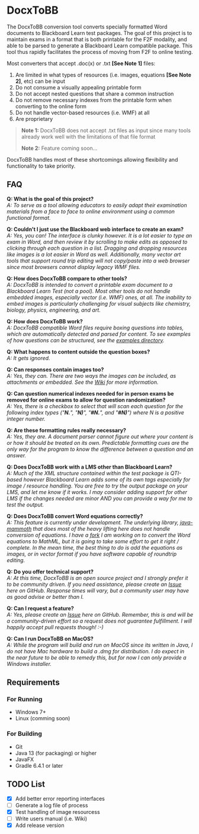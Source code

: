 # DocxToBB
The DocxToBB conversion tool converts specially formatted Word documents to Blackboard Learn test packages. The goal of this project is to maintain exams in a format that is both printable for the F2F modality, and able to be parsed to generate a Blackboard Learn compatible package. This tool thus rapidly facilitates the process of moving from F2F to online testing.

Most converters that accept .doc(x) or .txt **[See Note 1]** files:
1. Are limited in what types of resources (i.e. images, equations **[See Note 2]**, etc) can be input
1. Do not consume a visually appealing printable form
1. Do not accept nested questions that share a common instruction
1. Do not remove necessary indexes from the printable form when converting to the online form
1. Do not handle vector-based resources (i.e. WMF) at all
1. Are proprietary

> **Note 1:** DocxToBB does not accept .txt files as input since many tools already work well with the limitations of that file format
> 
> **Note 2:** Feature coming soon...

DocxToBB handles most of these shortcomings allowing flexibility and functionality to take priority.

## FAQ
**Q: What is the goal of this project?**  
*A: To serve as a tool allowing educators to easily adapt their examination materials from a face to face to online environment using a common functional format.*  

**Q: Couldn't I just use the Blackboard web interface to create an exam?**  
*A: Yes, you can! The interface is clunky however. It is a lot easier to type an exam in Word, and then review it by scrolling to make edits as opposed to clicking through each question in a list. Dragging and dropping resources like images is a lot easier in Word as well. Additionally, many vector art tools that support round trip editing will not copy/paste into a web browser since most browsers cannot display legacy WMF files.*  

**Q: How does DocxToBB compare to other tools?**  
*A: DocxToBB is intended to convert a printable exam document to a Blackboard Learn Test (not a pool). Most other tools do not handle embedded images, especially vector (i.e. WMF) ones, at all. The inability to embed images is particularly challenging for visual subjects like chemistry, biology, physics, engineering, and art.*  

**Q: How does DocxToBB work?**  
*A: DocxToBB compatible Word files require boxing questions into tables, which are automatically detected and parsed for content. To see examples of how questions can be structured, see the [examples directory](https://github.com/dresch86/docxtobb-java/tree/master/examples).*  

**Q: What happens to content outside the question boxes?**  
*A: It gets ignored.*  

**Q: Can responses contain images too?**  
*A: Yes, they can. There are two ways the images can be included, as attachments or embedded. See the [Wiki](https://github.com/dresch86/docxtobb-java/wiki) for more information.*  

**Q: Can question numerical indexes needed for in person exams be removed for online exams to allow for question randomization?**  
*A: Yes, there is a checkbox to select that will scan each question for the following index types ("**N.**", "**N)**", "**#N.**", and "**#N)**") where N is a positive integer number.*  

**Q: Are these formatting rules really necessary?**  
*A: Yes, they are. A document parser cannot figure out where your content is or how it should be treated on its own. Predictable formatting cues are the only way for the program to know the difference between a question and an answer.*  

**Q: Does DocxToBB work with a LMS other than Blackboard Learn?**  
*A: Much of the XML structure contained within the test package is QTI-based however Blackboard Learn adds some of its own tags especially for image / resource handling. You are free to try the output package on your LMS, and let me know if it works. I may consider adding support for other LMS if the changes needed are minor AND you can provide a way for me to test the output.*  

**Q: Does DocxToBB convert Word equations correctly?**  
*A: This feature is currently under development. The underlying library, [java-mammoth](https://github.com/mwilliamson/java-mammoth) that does most of the heavy lifting here does not handle conversion of equations. I have a [fork](https://github.com/dresch86/java-mammoth) I am working on to convert the Word equations to MathML, but it is going to take some effort to get it right / complete. In the mean time, the best thing to do is add the equations as images, or in vector format if you have software capable of roundtrip editing.*  

**Q: Do you offer technical support?**  
*A: At this time, DocxToBB is an open source project and I strongly prefer it to be community driven. If you need assistance, please create an [Issue](https://github.com/dresch86/docxtobb-java/issues) here on GitHub. Response times will vary, but a community user may have as good advise or better than I.*  

**Q: Can I request a feature?**  
*A: Yes, please create an [Issue](https://github.com/dresch86/docxtobb-java/issues) here on GitHub. Remember, this is and will be a community-driven effort so a request does not guarantee fulfillment. I will happily accept pull requests though! :-)*  

**Q: Can I run DocxToBB on MacOS?**  
*A: While the program will build and run on MacOS since its written in Java, I do not have Mac hardware to build a .dmg for distribution. I do expect in the near future to be able to remedy this, but for now I can only provide a Windows installer.* 

## Requirements
### For Running
- Windows 7+
- Linux (comming soon)
### For Building
- Git
- Java 13 (for packaging) or higher
- JavaFX
- Gradle 6.4.1 or later

## TODO List
- [X] Add better error reporting interfaces
- [ ] Generate a log file of process
- [X] Test handling of image resourcess
- [ ] Write users manual (i.e. Wiki)
- [X] Add release version